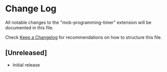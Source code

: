 # Change Log

All notable changes to the "mob-programming-timer" extension will be documented in this file.

Check [Keep a Changelog](http://keepachangelog.com/) for recommendations on how to structure this file.

## [Unreleased]

- Initial release